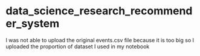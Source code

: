 # data_science_research_recommender_system
I was not able to upload the original events.csv file because it is too big so I uploaded the proportion of dataset I used in my notebook
